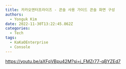 ```yaml
---
title: 카카오엔터프라이즈 - 콘솔 사용 가이드 콘솔 화면 구성
authors:
  - Yonguk Kim
date: 2022-11-30T13:22:45.862Z
categories:
  - Tech
tags:
  - KaKaOEnterprise
  - Console
---
```


https://youtu.be/aXFqVBpu42M?si=j_FMZr77-qBYZEd7